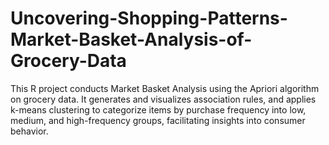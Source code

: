 # Uncovering-Shopping-Patterns-Market-Basket-Analysis-of-Grocery-Data
This R project conducts Market Basket Analysis using the Apriori algorithm on grocery data. It generates and visualizes association rules, and applies k-means clustering to categorize items by purchase frequency into low, medium, and high-frequency groups, facilitating insights into consumer behavior.
